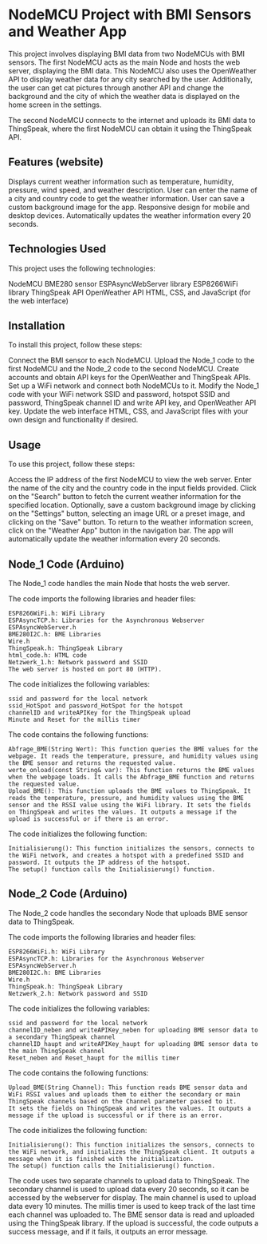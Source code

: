 # NodeMCU Project with BMI Sensors and Weather App

This project involves displaying BMI data from two NodeMCUs with BMI sensors. The first NodeMCU acts as the main Node and hosts the web server, displaying the BMI data. This NodeMCU also uses the OpenWeather API to display weather data for any city searched by the user. Additionally, the user can get cat pictures through another API and change the background and the city of which the weather data is displayed on the home screen in the settings.

The second NodeMCU connects to the internet and uploads its BMI data to ThingSpeak, where the first NodeMCU can obtain it using the ThingSpeak API.



## Features (website)

Displays current weather information such as temperature, humidity, pressure, wind speed, and weather description.
User can enter the name of a city and country code to get the weather information.
User can save a custom background image for the app.
Responsive design for mobile and desktop devices.
Automatically updates the weather information every 20 seconds.


## Technologies Used
This project uses the following technologies:

NodeMCU
BME280 sensor
ESPAsyncWebServer library
ESP8266WiFi library
ThingSpeak API
OpenWeather API
HTML, CSS, and JavaScript (for the web interface)

## Installation
To install this project, follow these steps:

Connect the BMI sensor to each NodeMCU.
Upload the Node_1 code to the first NodeMCU and the Node_2 code to the second NodeMCU.
Create accounts and obtain API keys for the OpenWeather and ThingSpeak APIs.
Set up a WiFi network and connect both NodeMCUs to it.
Modify the Node_1 code with your WiFi network SSID and password, hotspot SSID and password, ThingSpeak channel ID and write API key, and OpenWeather API key.
Update the web interface HTML, CSS, and JavaScript files with your own design and functionality if desired.

## Usage
To use this project, follow these steps:

Access the IP address of the first NodeMCU to view the web server.
Enter the name of the city and the country code in the input fields provided.
Click on the "Search" button to fetch the current weather information for the specified location.
Optionally, save a custom background image by clicking on the "Settings" button, selecting an image URL or a preset image, and clicking on the "Save" button.
To return to the weather information screen, click on the "Weather App" button in the navigation bar.
The app will automatically update the weather information every 20 seconds.

## Node_1 Code (Arduino)

The Node_1 code handles the main Node that hosts the web server.

The code imports the following libraries and header files:
```
ESP8266WiFi.h: WiFi Library
ESPAsyncTCP.h: Libraries for the Asynchronous Webserver
ESPAsyncWebServer.h
BME280I2C.h: BME Libraries
Wire.h
ThingSpeak.h: ThingSpeak Library
html_code.h: HTML code
Netzwerk_1.h: Network password and SSID
The web server is hosted on port 80 (HTTP).
```

The code initializes the following variables:

```
ssid and password for the local network
ssid_HotSpot and password_HotSpot for the hotspot
channelID and writeAPIKey for the ThingSpeak upload
Minute and Reset for the millis timer
```

The code contains the following functions:

```
Abfrage_BME(String Wert): This function queries the BME values for the webpage. It reads the temperature, pressure, and humidity values using the BME sensor and returns the requested value.
werte_onload(const String& var): This function returns the BME values when the webpage loads. It calls the Abfrage_BME function and returns the requested value.
Upload_BME(): This function uploads the BME values to ThingSpeak. It reads the temperature, pressure, and humidity values using the BME sensor and the RSSI value using the WiFi library. It sets the fields on ThingSpeak and writes the values. It outputs a message if the upload is successful or if there is an error.
```
The code initializes the following function:
```
Initialisierung(): This function initializes the sensors, connects to the WiFi network, and creates a hotspot with a predefined SSID and password. It outputs the IP address of the hotspot.
The setup() function calls the Initialisierung() function.
```

## Node_2 Code (Arduino)
The Node_2 code handles the secondary Node that uploads BME sensor data to ThingSpeak.

The code imports the following libraries and header files:
```
ESP8266WiFi.h: WiFi Library
ESPAsyncTCP.h: Libraries for the Asynchronous Webserver
ESPAsyncWebServer.h
BME280I2C.h: BME Libraries
Wire.h
ThingSpeak.h: ThingSpeak Library
Netzwerk_2.h: Network password and SSID
```
The code initializes the following variables:

```
ssid and password for the local network
channelID_neben and writeAPIKey_neben for uploading BME sensor data to a secondary ThingSpeak channel
channelID_haupt and writeAPIKey_haupt for uploading BME sensor data to the main ThingSpeak channel
Reset_neben and Reset_haupt for the millis timer
```
The code contains the following functions:

```
Upload_BME(String Channel): This function reads BME sensor data and WiFi RSSI values and uploads them to either the secondary or main ThingSpeak channels based on the Channel parameter passed to it. 
It sets the fields on ThingSpeak and writes the values. It outputs a message if the upload is successful or if there is an error.
```

The code initializes the following function:
```
Initialisierung(): This function initializes the sensors, connects to the WiFi network, and initializes the ThingSpeak client. It outputs a message when it is finished with the initialization.
The setup() function calls the Initialisierung() function.
```


The code uses two separate channels to upload data to ThingSpeak. The secondary channel is used to upload data every 20 seconds, so it can be accessed by the webserver for display. The main channel is used to upload data every 10 minutes. The millis timer is used to keep track of the last time each channel was uploaded to. The BME sensor data is read and uploaded using the ThingSpeak library. If the upload is successful, the code outputs a success message, and if it fails, it outputs an error message.
